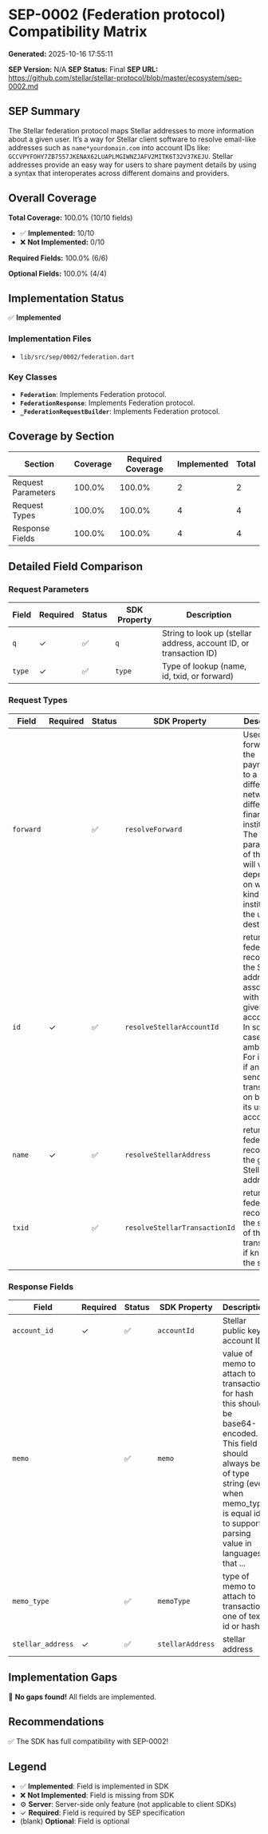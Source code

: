 # SEP-0002 (Federation protocol) Compatibility Matrix

**Generated:** 2025-10-16 17:55:11

**SEP Version:** N/A
**SEP Status:** Final
**SEP URL:** https://github.com/stellar/stellar-protocol/blob/master/ecosystem/sep-0002.md

## SEP Summary

The Stellar federation protocol maps Stellar addresses to more information
about a given user. It’s a way for Stellar client software to resolve
email-like addresses such as `name*yourdomain.com` into account IDs like:
`GCCVPYFOHY7ZB7557JKENAX62LUAPLMGIWNZJAFV2MITK6T32V37KEJU`. Stellar addresses
provide an easy way for users to share payment details by using a syntax that
interoperates across different domains and providers.

## Overall Coverage

**Total Coverage:** 100.0% (10/10 fields)

- ✅ **Implemented:** 10/10
- ❌ **Not Implemented:** 0/10

**Required Fields:** 100.0% (6/6)

**Optional Fields:** 100.0% (4/4)

## Implementation Status

✅ **Implemented**

### Implementation Files

- `lib/src/sep/0002/federation.dart`

### Key Classes

- **`Federation`**: Implements Federation protocol.
- **`FederationResponse`**: Implements Federation protocol.
- **`_FederationRequestBuilder`**: Implements Federation protocol.

## Coverage by Section

| Section | Coverage | Required Coverage | Implemented | Total |
|---------|----------|-------------------|-------------|-------|
| Request Parameters | 100.0% | 100.0% | 2 | 2 |
| Request Types | 100.0% | 100.0% | 4 | 4 |
| Response Fields | 100.0% | 100.0% | 4 | 4 |

## Detailed Field Comparison

### Request Parameters

| Field | Required | Status | SDK Property | Description |
|-------|----------|--------|--------------|-------------|
| `q` | ✓ | ✅ | `q` | String to look up (stellar address, account ID, or transaction ID) |
| `type` | ✓ | ✅ | `type` | Type of lookup (name, id, txid, or forward) |

### Request Types

| Field | Required | Status | SDK Property | Description |
|-------|----------|--------|--------------|-------------|
| `forward` |  | ✅ | `resolveForward` | Used for forwarding the payment on to a different network or different financial institution. The other parameters of the query will vary depending on what kind of institution is the ultimate destinat... |
| `id` | ✓ | ✅ | `resolveStellarAccountId` | returns the federation record of the Stellar address associated with the given account ID. In some cases this is ambiguous. For instance if an anchor sends transactions on behalf of its users the acco... |
| `name` | ✓ | ✅ | `resolveStellarAddress` | returns the federation record for the given Stellar address. |
| `txid` |  | ✅ | `resolveStellarTransactionId` | returns the federation record of the sender of the transaction if known by the server. |

### Response Fields

| Field | Required | Status | SDK Property | Description |
|-------|----------|--------|--------------|-------------|
| `account_id` | ✓ | ✅ | `accountId` | Stellar public key / account ID |
| `memo` |  | ✅ | `memo` | value of memo to attach to transaction, for hash this should be base64-encoded. This field should always be of type string (even when memo_type is equal id) to support parsing value in languages that ... |
| `memo_type` |  | ✅ | `memoType` | type of memo to attach to transaction, one of text, id or hash |
| `stellar_address` | ✓ | ✅ | `stellarAddress` | stellar address |

## Implementation Gaps

🎉 **No gaps found!** All fields are implemented.

## Recommendations

✅ The SDK has full compatibility with SEP-0002!

## Legend

- ✅ **Implemented**: Field is implemented in SDK
- ❌ **Not Implemented**: Field is missing from SDK
- ⚙️ **Server**: Server-side only feature (not applicable to client SDKs)
- ✓ **Required**: Field is required by SEP specification
- (blank) **Optional**: Field is optional
